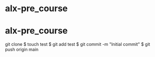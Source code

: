 # alx-pre_course
# alx-pre_course
 git clone <repo>
$ touch test
$ git add test
$ git commit -m "Initial commit"
$ git push origin main
